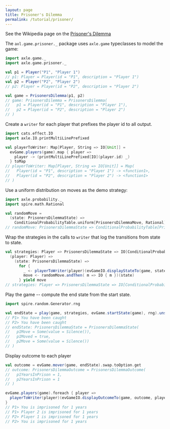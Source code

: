 ```yaml
---
layout: page
title: Prisoner's Dilemma
permalink: /tutorial/prisoner/
---
```


See the Wikipedia page on the [Prisoner's Dilemma](https://en.wikipedia.org/wiki/Prisoner%27s_dilemma)

The `axl.game.prisoner._` package uses `axle.game` typeclasses to model the game:

```scala
import axle.game._
import axle.game.prisoner._

val p1 = Player("P1", "Player 1")
// p1: Player = Player(id = "P1", description = "Player 1")
val p2 = Player("P2", "Player 2")
// p2: Player = Player(id = "P2", description = "Player 2")

val game = PrisonersDilemma(p1, p2)
// game: PrisonersDilemma = PrisonersDilemma(
//   p1 = Player(id = "P1", description = "Player 1"),
//   p2 = Player(id = "P2", description = "Player 2")
// )
```

Create a `writer` for each player that prefixes the player id to all output.

```scala
import cats.effect.IO
import axle.IO.printMultiLinePrefixed

val playerToWriter: Map[Player, String => IO[Unit]] =
  evGame.players(game).map { player =>
    player -> (printMultiLinePrefixed[IO](player.id) _)
  } toMap
// playerToWriter: Map[Player, String => IO[Unit]] = Map(
//   Player(id = "P1", description = "Player 1") -> <function1>,
//   Player(id = "P2", description = "Player 2") -> <function1>
// )
```

Use a uniform distribution on moves as the demo strategy:

```scala
import axle.probability._
import spire.math.Rational

val randomMove =
  (state: PrisonersDilemmaState) =>
    ConditionalProbabilityTable.uniform[PrisonersDilemmaMove, Rational](evGame.moves(game, state))
// randomMove: PrisonersDilemmaState => ConditionalProbabilityTable[PrisonersDilemmaMove, Rational] = <function1>
```

Wrap the strategies in the calls to `writer` that log the transitions from state to state.

```scala
val strategies: Player => PrisonersDilemmaState => IO[ConditionalProbabilityTable[PrisonersDilemmaMove, Rational]] = 
  (player: Player) =>
    (state: PrisonersDilemmaState) =>
      for {
        _ <- playerToWriter(player)(evGameIO.displayStateTo(game, state, player))
        move <- randomMove.andThen( m => IO { m })(state)
      } yield move
// strategies: Player => PrisonersDilemmaState => IO[ConditionalProbabilityTable[PrisonersDilemmaMove, Rational]] = <function1>
```

Play the game -- compute the end state from the start state.

```scala
import spire.random.Generator.rng

val endState = play(game, strategies, evGame.startState(game), rng).unsafeRunSync()
// P1> You have been caught
// P2> You have been caught
// endState: PrisonersDilemmaState = PrisonersDilemmaState(
//   p1Move = Some(value = Silence()),
//   p1Moved = true,
//   p2Move = Some(value = Silence())
// )
```

Display outcome to each player

```scala
val outcome = evGame.mover(game, endState).swap.toOption.get
// outcome: PrisonersDilemmaOutcome = PrisonersDilemmaOutcome(
//   p1YearsInPrison = 1,
//   p2YearsInPrison = 1
// )

evGame.players(game).foreach { player =>
  playerToWriter(player)(evGameIO.displayOutcomeTo(game, outcome, player)).unsafeRunSync()
}
// P1> You is imprisoned for 1 years
// P1> Player 2 is imprisoned for 1 years
// P2> Player 1 is imprisoned for 1 years
// P2> You is imprisoned for 1 years
```
